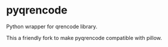 pyqrencode
==========

Python wrapper for qrencode library.

This a friendly fork to make pyqrencode compatible with pillow.
